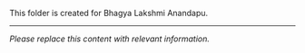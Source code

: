 This folder is created for Bhagya Lakshmi Anandapu.

---

*Please replace this content with relevant information.*
